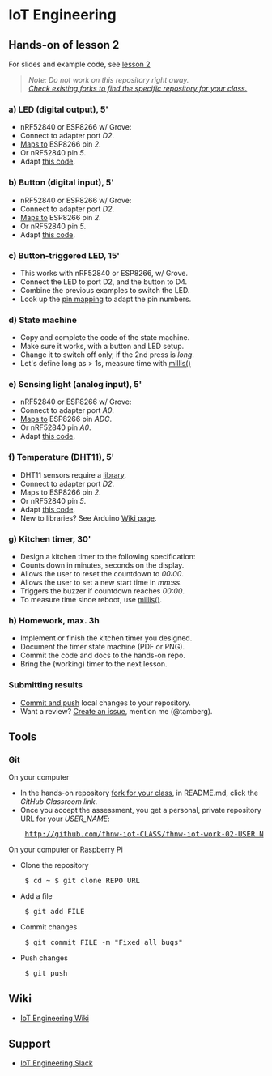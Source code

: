 # IoT Engineering
## Hands-on of lesson 2
For slides and example code, see [lesson 2](../../../fhnw-iot/blob/master/02/README.md)

> *Note: Do not work on this repository right away.*<br/>
> *[Check existing forks to find the specific repository for your class.](../../network/members)*

### a) LED (digital output), 5'
* nRF52840 or ESP8266 w/ Grove:
* Connect to adapter port _D2_.
* [Maps to](https://github.com/tamberg/fhnw-iot/wiki/Grove-Adapters#mapping) ESP8266 pin _2_.
* Or nRF52840 pin _5_.
* Adapt [this code](https://github.com/tamberg/fhnw-iot/wiki/Grove-Actuators#led).

### b) Button (digital input), 5'
* nRF52840 or ESP8266 w/ Grove:
* Connect to adapter port _D2_.
* [Maps to](https://github.com/tamberg/fhnw-iot/wiki/Grove-Adapters#mapping) ESP8266 pin _2_.
* Or nRF52840 pin _5_.
* Adapt [this code](https://github.com/tamberg/fhnw-iot/wiki/Grove-Sensors#button).

### c) Button-triggered LED, 15'
* This works with nRF52840 or ESP8266, w/ Grove.
* Connect the LED to port D2, and the button to D4.
* Combine the previous examples to switch the LED.
* Look up the [pin mapping](https://github.com/tamberg/fhnw-iot/wiki/Grove-Adapters#mapping) to adapt the pin numbers.

### d) State machine
* Copy and complete the code of the state machine.
* Make sure it works, with a button and LED setup.
* Change it to switch off only, if the 2nd press is _long_.
* Let's define long as > 1s, measure time with [millis()](https://www.arduino.cc/reference/en/language/functions/time/millis/)

### e) Sensing light (analog input), 5'
* nRF52840 or ESP8266 w/ Grove:
* Connect to adapter port _A0_.
* [Maps to](https://github.com/tamberg/fhnw-iot/wiki/Grove-Adapters#mapping) ESP8266 pin _ADC_.
* Or nRF52840 pin _A0_.
* Adapt [this code](https://github.com/tamberg/fhnw-iot/wiki/Grove-Sensors#light-sensor-v12).

### f) Temperature (DHT11), 5'
* DHT11 sensors require a [library](https://github.com/Seeed-Studio/Grove_Temperature_And_Humidity_Sensor).
* Connect to adapter port _D2_.
* Maps to ESP8266 pin _2_.
* Or nRF52840 pin _5_.
* Adapt [this code](https://github.com/tamberg/fhnw-iot/wiki/Grove-Sensors#temperature--humidity-sensor).
* New to libraries? See Arduino [Wiki page](https://github.com/tamberg/fhnw-iot/wiki/Arduino).

### g) Kitchen timer, 30'
* Design a kitchen timer to the following specification:
* Counts down in minutes, seconds on the display.
* Allows the user to reset the countdown to _00:00_.
* Allows the user to set a new start time in _mm:ss_.
* Triggers the buzzer if countdown reaches _00:00_.
* To measure time since reboot, use [millis()](https://www.arduino.cc/reference/en/language/functions/time/millis/).

### h) Homework, max. 3h
* Implement or finish the kitchen timer you designed.
* Document the timer state machine (PDF or PNG).
* Commit the code and docs to the hands-on repo.
* Bring the (working) timer to the next lesson.

### Submitting results
* [Commit and push](#git) local changes to your repository.
* Want a review? [Create an issue](../../issues/new), mention me (@tamberg).

## Tools
### Git
On your computer
* In the hands-on repository [fork for your class](../../network/members), in README.md, click the _GitHub Classroom link_.
* Once you accept the assessment, you get a personal, private repository URL for your _USER_NAME_:<pre>
http://github.com/fhnw-iot-CLASS/fhnw-iot-work-02-USER_NAME</pre>

On your computer or Raspberry Pi
* Clone the repository<pre>
    $ cd ~
    $ git clone REPO_URL</pre>
* Add a file<pre>
    $ git add FILE</pre>
* Commit changes<pre>
    $ git commit FILE -m "Fixed all bugs"</pre>
* Push changes<pre>
    $ git push</pre>

## Wiki
- [IoT Engineering Wiki](https://github.com/tamberg/fhnw-iot/wiki)

## Support
- [IoT Engineering Slack](https://fhnw-iot.slack.com/)
